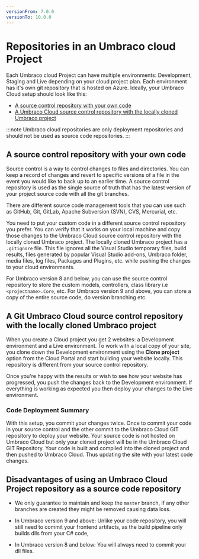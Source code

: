```yaml
---
versionFrom: 7.0.0
versionTo: 10.0.0
---
```


# Repositories in an Umbraco cloud Project

Each Umbraco cloud Project can have multiple environments: Development, Staging and Live depending on your cloud project plan. Each environment has it's own git repository that is hosted on Azure. Ideally, your Umbraco Cloud setup should look like this: 

- [A source control repository with your own code](#a-source-control-repository-with-your-own-code)
- [A Umbraco Cloud source control repository with the locally cloned Umbraco project](#a-git-umbraco-cloud-source-control-repository-with-the-locally-cloned-umbraco-project)

:::note
Umbraco cloud repositories are only deployment repositories and should not be used as source code repositories.
:::

## A source control repository with your own code

Source control is a way to control changes to files and directories. You can keep a record of changes and revert to specific versions of a file in the event you would like to back up to an earlier time. A source control repository is used as the single source of truth that has the latest version of your project source code with all the git branches.

There are different source code management tools that you can use such as GitHub, Git, GitLab, Apache Subversion (SVN), CVS, Mercurial, etc.

You need to put your custom code in a different source control repository you prefer. You can verify that it works on your local machine and copy those changes to the Umbraco Cloud source control repository with the locally cloned Umbraco project. The locally cloned Umbraco project has a `.gitignore` file. This file ignores all the Visual Studio temporary files, build results, files generated by popular Visual Studio add-ons, Umbraco folder, media files, log files, Packages and Plugins, etc. while pushing the changes to your cloud environments.

For Umbraco version 8 and below, you can use the source control repository to store the custom models, controllers, class library i.e `<projectname>.Core`, etc. For Umbraco version 9 and above, you can store a copy of the entire source code, do version branching etc.

## A Git Umbraco Cloud source control repository with the locally cloned Umbraco project

When you create a Cloud project you get 2 websites: a Development environment and a Live environment. To work with a local copy of your site, you clone down the Development environment using the **Clone project** option from the Cloud Portal and start building your website locally. This repository is different from your source control repository.

Once you're happy with the results or wish to see how your website has progressed, you push the changes back to the Development environment. If everything is working as expected you then deploy your changes to the Live environment.

### Code Deployment Summary

With this setup, you commit your changes twice. Once to commit your code in your source control and the other commit to the Umbraco Cloud GIT repository to deploy your website. Your source code is not hosted on Umbraco Cloud but only your cloned project will be in the Umbraco Cloud GIT Repository. Your code is built and compiled into the cloned project and then pushed to Umbraco Cloud. Thus updating the site with your latest code changes.

## Disadvantages of using an Umbraco Cloud Project repository as a source code repository

- We only guarantee to maintain and keep the `master` branch, if any other branches are created they might be removed causing data loss.

- In Umbraco version 9 and above: Unlike your code repository, you will still need to commit your frontend artifacts, as the build pipeline only builds dlls from your C# code, 

- In Umbraco version 8 and below: You will always need to commit your dll files.
